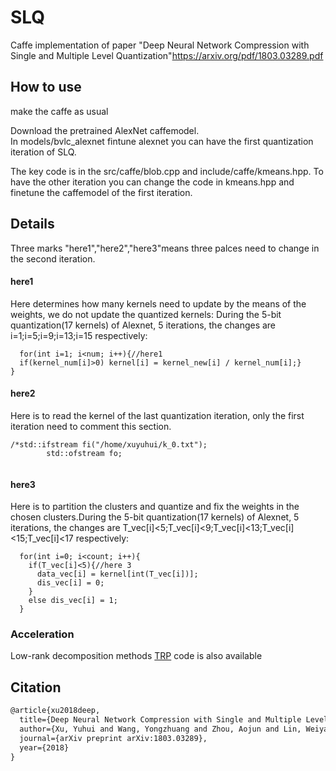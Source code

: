 # SLQ
Caffe implementation of paper "Deep Neural Network Compression with Single and Multiple Level Quantization"<https://arxiv.org/pdf/1803.03289.pdf><br>

## How to use
make the caffe as usual<br>

Download the pretrained AlexNet caffemodel. <br>
In models/bvlc_alexnet fintune alexnet you can have the first quantization iteration of SLQ. <br>

The key code is in the src/caffe/blob.cpp and include/caffe/kmeans.hpp. To have the other iteration you can change the code in kmeans.hpp and finetune the caffemodel of the first iteration.<br>

## Details
Three marks "here1","here2","here3"means three palces need to change in the second iteration.
#### here1
Here determines how many kernels need to update by the means of the weights, we do not update the quantized kernels:
During the 5-bit quantization(17 kernels) of Alexnet, 5 iterations, the changes are i=1;i=5;i=9;i=13;i=15 respectively:
```
  for(int i=1; i<num; i++){//here1
  if(kernel_num[i]>0) kernel[i] = kernel_new[i] / kernel_num[i];}
}
```

#### here2
Here is to read the kernel of the last quantization iteration, only the first iteration need to comment this section.
```
/*std::ifstream fi("/home/xuyuhui/k_0.txt");
        std::ofstream fo;	
        
```
#### here3
Here is to partition the clusters and quantize and fix the weights in the chosen clusters.During the 5-bit quantization(17 kernels) of Alexnet, 5 iterations, the changes are T_vec[i]<5;T_vec[i]<9;T_vec[i]<13;T_vec[i]<15;T_vec[i]<17 respectively:
```
  for(int i=0; i<count; i++){
    if(T_vec[i]<5){//here 3
      data_vec[i] = kernel[int(T_vec[i])];
      dis_vec[i] = 0;
    }
    else dis_vec[i] = 1;
  }
```


### Acceleration
Low-rank decomposition methods [TRP](https://github.com/yuhuixu1993/Trained-Rank-Pruning) code is also available 

## Citation
```latex
@article{xu2018deep,
  title={Deep Neural Network Compression with Single and Multiple Level Quantization},
  author={Xu, Yuhui and Wang, Yongzhuang and Zhou, Aojun and Lin, Weiyao and Xiong, Hongkai},
  journal={arXiv preprint arXiv:1803.03289},
  year={2018}
}

